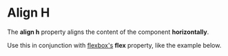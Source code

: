 # Align H

The **align h** property aligns the content of the component **horizontally**. 

Use this in conjunction with [flexbox's](/docs/utilities/flexbox) **flex** property, like the example below.
